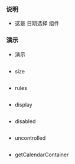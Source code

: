 ### 说明

*   这是 日期选择 组件

### 演示

*   演示

```js {"codepath": "datepicker.jsx"}
```

*   size

```js {"codepath": "datepicker-size.jsx"}
```

*   rules

```js {"codepath": "datepicker-rules.jsx"}
```

*   display

```js {"codepath": "datepicker-display.jsx"}
```

*   disabled

```js {"codepath": "datepicker-disabled.jsx"}
```

*   uncontrolled

```js {"codepath": "datepicker-uncontrolled.jsx"}
```

*   getCalendarContainer

```js {"codepath": "datepicker-getcalendarcontainer.jsx"}
```
